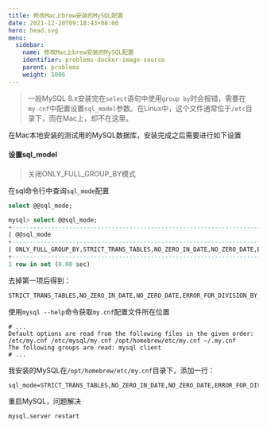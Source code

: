 ```yaml
---
title: 修改Mac上brew安装的MySQL配置
date: 2021-12-20T09:18:43+08:00
hero: head.svg
menu:
  sidebar:
    name: 修改Mac上brew安装的MySQL配置
    identifier: problems-docker-image-source
    parent: problems
    weight: 5006
---
```


> 一般MySQL 8.x安装完在`select`语句中使用`group by`时会报错，需要在`my.cnf`中配置设置`sql_model`参数。在Linux中，这个文件通常位于`/etc`目录下，而在Mac上，却不在这里。

在Mac本地安装的测试用的MySQL数据库，安装完成之后需要进行如下设置

#### 设置sql_model

>  关闭ONLY_FULL_GROUP_BY模式

在sql命令行中查询`sql_mode`配置

```sql
select @@sql_mode;
```

```sql
mysql> select @@sql_mode;
+-----------------------------------------------------------------------------------------------------------------------+
| @@sql_mode                                                                                                            |
+-----------------------------------------------------------------------------------------------------------------------+
| ONLY_FULL_GROUP_BY,STRICT_TRANS_TABLES,NO_ZERO_IN_DATE,NO_ZERO_DATE,ERROR_FOR_DIVISION_BY_ZERO,NO_ENGINE_SUBSTITUTION |
+-----------------------------------------------------------------------------------------------------------------------+
1 row in set (0.00 sec)
```

去掉第一项后得到：

```sql
STRICT_TRANS_TABLES,NO_ZERO_IN_DATE,NO_ZERO_DATE,ERROR_FOR_DIVISION_BY_ZERO,NO_ENGINE_SUBSTITUTION
```

使用`mysql --help`命令获取`my.cnf`配置文件所在位置

```shell
# ...
Default options are read from the following files in the given order:
/etc/my.cnf /etc/mysql/my.cnf /opt/homebrew/etc/my.cnf ~/.my.cnf
The following groups are read: mysql client
# ...
```

我安装的MySQL在`/opt/homebrew/etc/my.cnf`目录下，添加一行：

```
sql_mode=STRICT_TRANS_TABLES,NO_ZERO_IN_DATE,NO_ZERO_DATE,ERROR_FOR_DIVISION_BY_ZERO,NO_ENGINE_SUBSTITUTION
```

重启MySQL，问题解决

```shell
mysql.server restart
```
